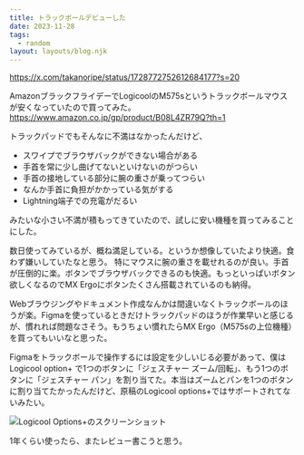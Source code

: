 ```yaml
---
title: トラックボールデビューした
date: 2023-11-28
tags:
  - random
layout: layouts/blog.njk
---
```


https://x.com/takanoripe/status/1728772752612684177?s=20

AmazonブラックフライデーでLogicoolのM575sというトラックボールマウスが安くなっていたので買ってみた。
https://www.amazon.co.jp/gp/product/B08L4ZR79Q?th=1

トラックパッドでもそんなに不満はなかったんだけど、

- スワイプでブラウザバックができない場合がある
- 手首を常に少し曲げてないといけないのがつらい
- 手首の接地している部分に腕の重さが乗ってつらい
- なんか手首に負担がかかっている気がする
- Lightning端子での充電がだるい

みたいな小さい不満が積もってきていたので、試しに安い機種を買ってみることにした。

数日使ってみているが、概ね満足している。というか想像していたより快適。食わず嫌いしていたなと思う。
特にマウスに腕の重さを載せれるのが良い。手首が圧倒的に楽。ボタンでブラウザバックできるのも快適。もっといっぱいボタン欲しくなるのでMX Ergoにボタンたくさん搭載されているのも納得。

Webブラウジングやドキュメント作成なんかは間違いなくトラックボールのほうが楽。Figmaを使っているときだけトラックパッドのほうが作業早いと感じるが、慣れれば問題なさそう。もうちょい慣れたらMX Ergo（M575sの上位機種）を買ってもいいなと思った。

Figmaをトラックボールで操作するには設定を少しいじる必要があって、僕はLogicool option+ で1つのボタンに「ジェスチャー ズーム/回転」、もう1つのボタンに「ジェスチャー パン」を割り当てた。本当はズームとパンを1つのボタンに割り当てたかったんだけど、原稿のLogicool options+ではサポートされてないみたい。

![Logicool Options+のスクリーンショット](https://lh3.googleusercontent.com/u/0/drive-viewer/AK7aPaBlcXntQMddVMgXwpcubLxdvLyj39bNQ2RRu6mb88rqWyhdheAmCZmEaeHLPolVQfwdsd9f_mtjSWDOKSoDTi_qFFBW=w2294-h1330)

1年くらい使ったら、またレビュー書こうと思う。
